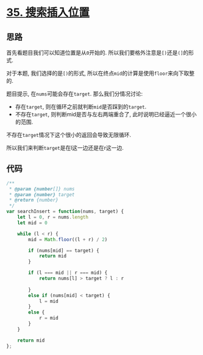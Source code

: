 # <a href="https://leetcode.cn/problems/search-insert-position/">35. 搜索插入位置</a>

## 思路

首先看题目我们可以知道位置是从`0`开始的. 所以我们要格外注意是`[)`还是`(]`的形式.

对于本题, 我们选择的是`[)`的形式, 所以在终点`mid`的计算是使用`floor`来向下取整的.

题目提示, 在`nums`可能会存在`target`. 那么我们分情况讨论:

- 存在`target`, 则在循环之前就判断`mid`是否踩到的`target`.
- 不存在`target`, 则判断mid是否与左右两端重合了, 此时说明已经逼近一个很小的范围.

不存在`target`情况下这个很小的返回会导致无限循环.

所以我们来判断`target`是在l这一边还是在r这一边.

## 代码

```javascript []
/**
 * @param {number[]} nums
 * @param {number} target
 * @return {number}
 */
var searchInsert = function(nums, target) {
    let l = 0, r = nums.length
    let mid = 0

    while (l < r) {
        mid = Math.floor((l + r) / 2)

        if (nums[mid] == target) {
            return mid
        }

        if (l === mid || r === mid) {
            return nums[l] > target ? l : r
            
        }
        else if (nums[mid] < target) {
            l = mid
        }
        else {
            r = mid
        }
    }

    return mid
};
```
